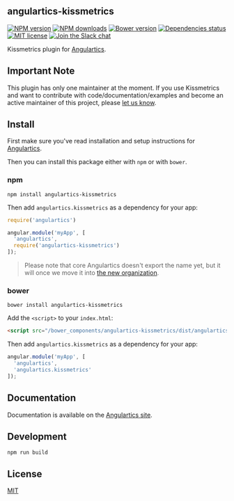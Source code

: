 ## angulartics-kissmetrics

[![NPM version][npm-image]][npm-url] [![NPM downloads][npm-downloads-image]][npm-downloads-url] [![Bower version][bower-image]][bower-url] [![Dependencies status][dep-status-image]][dep-status-url] [![MIT license][license-image]][license-url] [![Join the Slack chat][slack-image]][slack-url]

Kissmetrics plugin for [Angulartics](http://github.com/luisfarzati/angulartics).

## Important Note
This plugin has only one maintainer at the moment. If you use Kissmetrics and want to contribute with code/documentation/examples and become an active maintainer of this project, please [let us know](https://github.com/angulartics/angulartics-kissmetrics/issues/new?title=I+want+to+join+as+maintainer).

## Install

First make sure you've read installation and setup instructions for [Angulartics](https://github.com/luisfarzati/angulartics#install).

Then you can install this package either with `npm` or with `bower`.

### npm

```shell
npm install angulartics-kissmetrics
```

Then add `angulartics.kissmetrics` as a dependency for your app:

```javascript
require('angulartics')

angular.module('myApp', [
  'angulartics',
  require('angulartics-kissmetrics')
]);
```

> Please note that core Angulartics doesn't export the name yet, but it will once we move it into [the new organization](http://github.com/angulartics).

### bower

```shell
bower install angulartics-kissmetrics
```

Add the `<script>` to your `index.html`:

```html
<script src="/bower_components/angulartics-kissmetrics/dist/angulartics-kissmetrics.min.js"></script>
```

Then add `angulartics.kissmetrics` as a dependency for your app:

```javascript
angular.module('myApp', [
  'angulartics',
  'angulartics.kissmetrics'
]);
```

## Documentation

Documentation is available on the [Angulartics site](http://luisfarzati.github.io/angulartics).

## Development

```shell
npm run build
```

## License

[MIT](LICENSE)

[npm-image]: https://img.shields.io/npm/v/angulartics-kissmetrics.svg
[npm-url]: https://npmjs.org/package/angulartics-kissmetrics
[npm-downloads-image]: https://img.shields.io/npm/dm/angulartics-kissmetrics.svg
[npm-downloads-url]: https://npmjs.org/package/angulartics-kissmetrics
[bower-image]: https://img.shields.io/bower/v/angulartics-kissmetrics.svg
[bower-url]: http://bower.io/search/?q=angulartics-kissmetrics
[dep-status-image]: https://img.shields.io/david/angulartics/angulartics-kissmetrics.svg
[dep-status-url]: https://david-dm.org/angulartics/angulartics-kissmetrics
[license-image]: http://img.shields.io/badge/license-MIT-blue.svg
[license-url]: LICENSE
[slack-image]: https://angulartics.herokuapp.com/badge.svg
[slack-url]: https://angulartics.herokuapp.com
